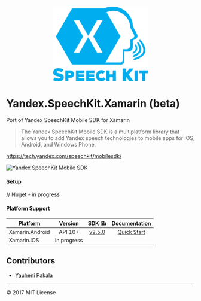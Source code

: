 <p align="center"><img src="logo/verticalversion.png" alt="Yandex.SpeechKit.Xamarin" height="200px"></p>

# Yandex.SpeechKit.Xamarin (beta)
Port of Yandex SpeechKit Mobile SDK for Xamarin

> The Yandex SpeechKit Mobile SDK is a multiplatform library that allows you to add Yandex speech technologies to mobile apps for iOS, Android, and Windows Phone.

https://tech.yandex.com/speechkit/mobilesdk/

![Yandex SpeechKit Mobile SDK](https://yastatic.net/doccenter/images/tech-com/speechkit/freeze/SyYyiTJgNxR_Ntf-3VUnb8ouO1A.png)

#### Setup

// Nuget - in progress

#### Platform Support

| Platform            | Version | SDK lib | Documentation |
| ------------------- | :------------------: | :---: | :---: |
| Xamarin.Android     | API 10+ | [v2.5.0](http://search.maven.org/#artifactdetails%7Ccom.yandex.android%7Cspeechkit%7C2.5.0%7Caar) | [Quick Start](https://tech.yandex.com/speechkit/mobilesdk/doc/android/2.5/quick-start/concepts/about-docpage/)
| Xamarin.iOS         | in progress | | |

## Contributors
* [Yauheni Pakala](https://github.com/wcoder)

---
&copy; 2017 MIT License
